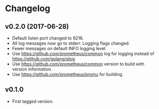 # Changelog

## v0.2.0 (2017-06-28)

* Default listen port changed to 9216.
* All log messages now go to stderr. Logging flags changed.
* Fewer messages on default INFO logging level.
* Use https://github.com/prometheus/common log for logging instead of https://github.com/golang/glog.
* Use https://github.com/prometheus/common version to build with version information.
* Use https://github.com/prometheus/promu for building.

## v0.1.0

* First tagged version.
